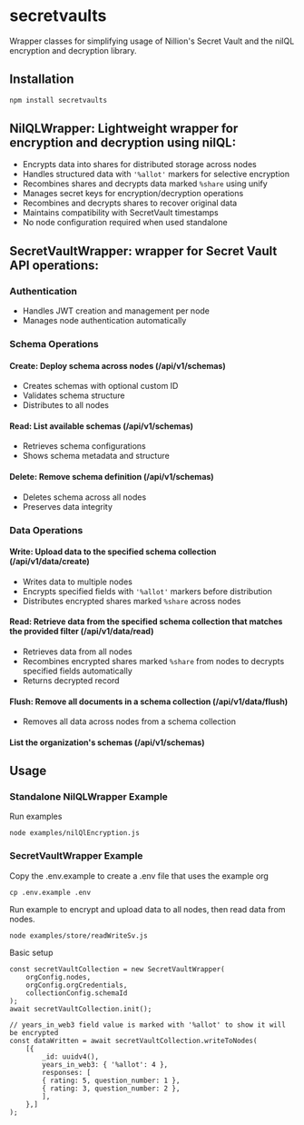 # secretvaults

Wrapper classes for simplifying usage of Nillion's Secret Vault and the nilQL encryption and decryption library.

## Installation

```bash
npm install secretvaults
```

## NilQLWrapper: Lightweight wrapper for encryption and decryption using nilQL:

- Encrypts data into shares for distributed storage across nodes
- Handles structured data with `'%allot'` markers for selective encryption
- Recombines shares and decrypts data marked `%share` using unify
- Manages secret keys for encryption/decryption operations
- Recombines and decrypts shares to recover original data
- Maintains compatibility with SecretVault timestamps
- No node configuration required when used standalone

## SecretVaultWrapper: wrapper for Secret Vault API operations:

### Authentication

- Handles JWT creation and management per node
- Manages node authentication automatically

### Schema Operations

#### Create: Deploy schema across nodes (/api/v1/schemas)

- Creates schemas with optional custom ID
- Validates schema structure
- Distributes to all nodes

#### Read: List available schemas (/api/v1/schemas)

- Retrieves schema configurations
- Shows schema metadata and structure

#### Delete: Remove schema definition (/api/v1/schemas)

- Deletes schema across all nodes
- Preserves data integrity

### Data Operations

#### Write: Upload data to the specified schema collection (/api/v1/data/create)

- Writes data to multiple nodes
- Encrypts specified fields with `'%allot'` markers before distribution
- Distributes encrypted shares marked `%share` across nodes

#### Read: Retrieve data from the specified schema collection that matches the provided filter (/api/v1/data/read)

- Retrieves data from all nodes
- Recombines encrypted shares marked `%share` from nodes to decrypts specified fields automatically
- Returns decrypted record

#### Flush: Remove all documents in a schema collection (/api/v1/data/flush)

- Removes all data across nodes from a schema collection

#### List the organization's schemas (/api/v1/schemas)

## Usage

### Standalone NilQLWrapper Example

Run examples

```
node examples/nilQlEncryption.js
```

### SecretVaultWrapper Example

Copy the .env.example to create a .env file that uses the example org

```
cp .env.example .env
```

Run example to encrypt and upload data to all nodes, then read data from nodes.

```
node examples/store/readWriteSv.js
```

Basic setup

```
const secretVaultCollection = new SecretVaultWrapper(
    orgConfig.nodes,
    orgConfig.orgCredentials,
    collectionConfig.schemaId
);
await secretVaultCollection.init();

// years_in_web3 field value is marked with '%allot' to show it will be encrypted
const dataWritten = await secretVaultCollection.writeToNodes(
    [{
        _id: uuidv4(),
        years_in_web3: { '%allot': 4 },
        responses: [
        { rating: 5, question_number: 1 },
        { rating: 3, question_number: 2 },
        ],
    },]
);
```
